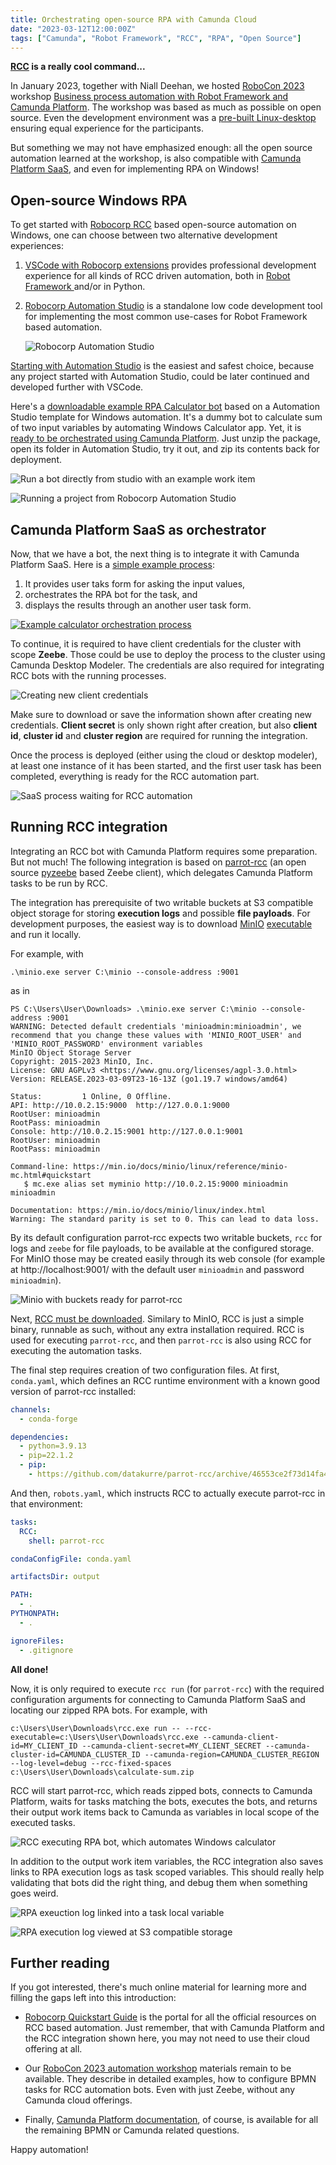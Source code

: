 ```yaml
---
title: Orchestrating open-source RPA with Camunda Cloud
date: "2023-03-12T12:00:00Z"
tags: ["Camunda", "Robot Framework", "RCC", "RPA", "Open Source"]
---
```


**[RCC](https://robocorp.com/docs/rcc/) is a really cool command...**

In January 2023, together with Niall Deehan, we hosted [RoboCon 2023](https://robocon.io) workshop [Business process automation with Robot Framework and Camunda Platform](https://datakurre.github.io/automation-playground/workshop/index.html). The workshop was based as much as possible on open source. Even the development environment was a [pre-built Linux-desktop](https://datakurre.github.io/automation-playground/) ensuring equal experience for the participants.

But something we may not have emphasized enough: all the open source automation learned at the workshop, is also compatible with [Camunda Platform SaaS](https://camunda.com/platform/), and even for implementing RPA on Windows!


## Open-source Windows RPA

To get started with [Robocorp RCC](https://robocorp.com/docs/rcc/overview) based open-source automation on Windows, one can choose between two alternative development experiences:

1. [VSCode with Robocorp extensions](https://robocorp.com/docs/developer-tools/visual-studio-code/extension-features) provides professional development experience for all kinds of RCC driven automation, both in [Robot Framework ](https://robotframework.org/rpa/) and/or in Python.

2. [Robocorp Automation Studio](https://robocorp.com/products/automation-studio) is a standalone low code development tool for implementing the most common use-cases for Robot Framework based automation.

   ![Robocorp Automation Studio](automation-studio.png)

[Starting with Automation Studio](https://robocorp.com/download) is the easiest and safest choice, because any project started with Automation Studio, could be later continued and developed further with VSCode.

Here's a [downloadable example RPA Calculator bot](calculate-sum.zip) based on a Automation Studio template for Windows automation. It's a dummy bot to calculate sum of two input variables by automating Windows Calculator app. Yet, it is [ready to be orchestrated using Camunda Platform](../../../2022/12/robot-framework-rcc-camunda). Just unzip the package, open its folder in Automation Studio, try it out, and zip its contents back for deployment.

![Run a bot directly from studio with an example work item](automation-studio-run-menu.png)

![Running a project from Robocorp Automation Studio](automation-studio-run.png)


## Camunda Platform SaaS as orchestrator

Now, that we have a bot, the next thing is to integrate it with Camunda Platform SaaS. Here is a [simple example process](calculate-sum-with-calculator.bpmn):

1) It provides user taks form for asking the input values,
2) orchestrates the RPA bot for the task, and
3) displays the results through an another user task form.

[![Example calculator orchestration process](calculate-sum-with-calculator.png)](calculate-sum-with-calculator.bpmn)

To continue, it is required to have client credentials for the cluster with scope **Zeebe**. Those could be use to deploy the process to the cluster using Camunda Desktop Modeler. The credentials are also required for integrating RCC bots with the running processes.

![Creating new client credentials](camunda-platform-client.png)

Make sure to download or save the information shown after creating new credentials. **Client secret** is only shown right after creation, but also **client id**, **cluster id** and **cluster region** are required for running the integration.

Once the process is deployed (either using the cloud or desktop modeler), at least one instance of it has been started, and the first user task has been completed, everything is ready for the RCC automation part.

![SaaS process waiting for RCC automation](camunda-platform-ready.png)


## Running RCC integration

Integrating an RCC bot with Camunda Platform requires some preparation. But not much! The following integration is based on [parrot-rcc](https://github.com/datakurre/parrot-rcc) (an open source [pyzeebe](https://pypi.org/project/pyzeebe/) based Zeebe client), which delegates Camunda Platform tasks to be run by RCC.

The integration has prerequisite of two writable buckets at S3 compatible object storage for storing **execution logs** and possible **file payloads**. For development purposes, the easiest way is to download [MinIO](https://min.io/docs/minio/windows/index.html) [executable](https://dl.min.io/server/minio/release/windows-amd64/minio.exe) and run it locally.

For example, with

```
.\minio.exe server C:\minio --console-address :9001
```

as in

```shell
PS C:\Users\User\Downloads> .\minio.exe server C:\minio --console-address :9001
WARNING: Detected default credentials 'minioadmin:minioadmin', we recommend that you change these values with 'MINIO_ROOT_USER' and 'MINIO_ROOT_PASSWORD' environment variables
MinIO Object Storage Server
Copyright: 2015-2023 MinIO, Inc.
License: GNU AGPLv3 <https://www.gnu.org/licenses/agpl-3.0.html>
Version: RELEASE.2023-03-09T23-16-13Z (go1.19.7 windows/amd64)

Status:         1 Online, 0 Offline.
API: http://10.0.2.15:9000  http://127.0.0.1:9000
RootUser: minioadmin
RootPass: minioadmin
Console: http://10.0.2.15:9001 http://127.0.0.1:9001
RootUser: minioadmin
RootPass: minioadmin

Command-line: https://min.io/docs/minio/linux/reference/minio-mc.html#quickstart
   $ mc.exe alias set myminio http://10.0.2.15:9000 minioadmin minioadmin

Documentation: https://min.io/docs/minio/linux/index.html
Warning: The standard parity is set to 0. This can lead to data loss.
```

By its default configuration parrot-rcc expects two writable buckets, `rcc` for logs and `zeebe` for file payloads, to be available at the configured storage. For MinIO those may be created easily through its web console (for example at http://localhost:9001/ with the default user `minioadmin` and password `minioadmin`).

![Minio with buckets ready for parrot-rcc](minio-buckets.png)

Next, [RCC must be downloaded](https://downloads.robocorp.com/rcc/releases/index.html). Similary to MinIO, RCC is just a simple binary, runnable as such, without any extra installation required. RCC is used for executing `parrot-rcc`, and then `parrot-rcc` is also using RCC for executing the automation tasks.

The final step requires creation of two configuration files. At first, `conda.yaml`, which defines an RCC runtime environment with a known good version of parrot-rcc installed:

```yaml
channels:
  - conda-forge

dependencies:
  - python=3.9.13
  - pip=22.1.2
  - pip:
    - https://github.com/datakurre/parrot-rcc/archive/46553ce2f73d14fa46a9188802d59e645a106a19.tar.gz
```

And then, `robots.yaml`, which instructs RCC to actually execute parrot-rcc in that environment:

```yaml
tasks:
  RCC:
    shell: parrot-rcc

condaConfigFile: conda.yaml

artifactsDir: output

PATH:
  - .
PYTHONPATH:
  - .

ignoreFiles:
  - .gitignore
```

**All done!**

Now, it is only required to execute `rcc run` (for `parrot-rcc`) with the required configuration arguments for connecting to Camunda Platform SaaS and locating our zipped RPA bots. For example, with

```shell
c:\Users\User\Downloads\rcc.exe run -- --rcc-executable=c:\Users\User\Downloads\rcc.exe --camunda-client-id=MY_CLIENT_ID --camunda-client-secret=MY_CLIENT_SECRET --camunda-cluster-id=CAMUNDA_CLUSTER_ID --camunda-region=CAMUNDA_CLUSTER_REGION --log-level=debug --rcc-fixed-spaces c:\Users\User\Downloads\calculate-sum.zip
```

RCC will start parrot-rcc, which reads zipped bots, connects to Camunda Platform, waits for tasks matching the bots, executes the bots, and returns their output work items back to Camunda as variables in local scope of the executed tasks.

![RCC executing RPA bot, which automates Windows calculator](calculate-sum.gif)

In addition to the output work item variables, the RCC integration also saves links to RPA execution logs as task scoped variables. This should really help validating that bots did the right thing, and debug them when something goes weird.

![RPA exeuction log linked into a task local variable](camunda-platform-variables.png)

![RPA execution log viewed at S3 compatible storage](robot-log.png)

## Further reading

If you got interested, there's much online material for learning more and filling the gaps left into this introduction:

* [Robocorp Quickstart Guide](https://robocorp.com/docs/quickstart-guide) is the portal for all the official resources on RCC based automation. Just remember, that with Camunda Platform and the RCC integration shown here, you may not need to use their cloud offering at all.

* Our [RoboCon 2023 automation workshop](https://datakurre.github.io/automation-playground/) materials remain to be available. They describe in detailed examples, how to configure BPMN tasks for RCC automation bots. Even with just Zeebe, without any Camunda cloud offerings.

* Finally, [Camunda Platform documentation](https://docs.camunda.io/), of course, is available for all the remaining BPMN or Camunda related questions.

Happy automation!
